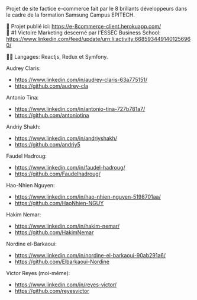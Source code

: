 Projet de site factice e-commerce fait par le 8 brillants développeurs dans le cadre de la formation Samsung Campus EPITECH.

🔗 Projet publié ici: https://e-8commerce-client.herokuapp.com/ \
👑 #1 Victoire Marketing descerné par l'ESSEC Business School: https://www.linkedin.com/feed/update/urn:li:activity:6685934491401256960/

🧑‍💻 Langages: Reactjs, Redux et Symfony.

Audrey Claris:

- https://www.linkedin.com/in/audrey-claris-63a775151/
- https://github.com/audrey-cla

Antonio Tina:

- https://www.linkedin.com/in/antonio-tina-727b781a7/
- https://github.com/antoniotina

Andriy Shakh:

- https://www.linkedin.com/in/andriyshakh/
- https://github.com/andriy5

Faudel Hadroug:

- https://www.linkedin.com/in/faudel-hadroug/
- https://github.com/Faudelhadroug/

Hao-Nhien Nguyen:

- https://www.linkedin.com/in/hao-nhien-nguyen-5198701aa/
- https://github.com/HaoNhien-NGUY

Hakim Nemar:

- https://www.linkedin.com/in/hakim-nemar/
- https://github.com/HakimNemar

Nordine el-Barkaoui:

- https://www.linkedin.com/in/nordine-el-barkaoui-90ab291a6/
- https://github.com/Elbarkaoui-Nordine

Victor Reyes (moi-même):

- https://www.linkedin.com/in/reyes-victor/
- https://github.com/reyesvictor
